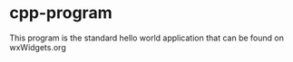 # cpp-program

This program is the standard hello world application that can be found on wxWidgets.org
